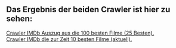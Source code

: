 ## Das Ergebnis der beiden Crawler ist hier zu sehen: 
<a href="https://hedman.de/works/crawler/besten.php" target="_blank">Crawler IMDb Auszug aus die 100 besten Filme (25 Besten).</a><br />
<a href="https://hedman.de/works/crawler/aktuell.php" target="_blank">Crawler IMDb die zur Zeit 10 besten Filme (aktuell).</a>
